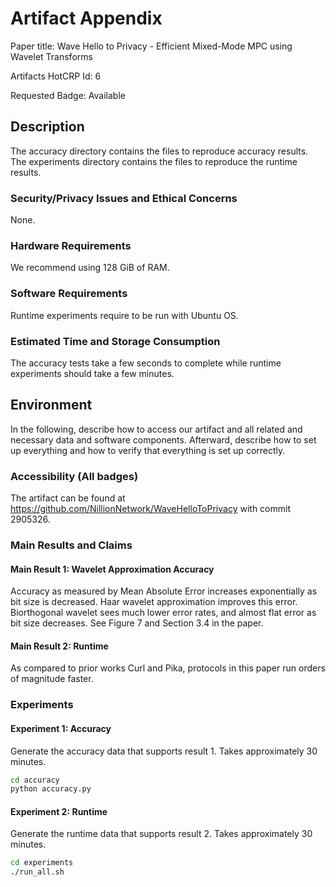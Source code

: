 # Artifact Appendix

Paper title: Wave Hello to Privacy - Efficient Mixed-Mode MPC using Wavelet Transforms

Artifacts HotCRP Id: 6

Requested Badge: Available

## Description
The accuracy directory contains the files to reproduce accuracy results.
The experiments directory contains the files to reproduce the runtime results.

### Security/Privacy Issues and Ethical Concerns
None.

### Hardware Requirements
We recommend using 128 GiB of RAM.

### Software Requirements
Runtime experiments require to be run with Ubuntu OS.

### Estimated Time and Storage Consumption
The accuracy tests take a few seconds to complete while runtime experiments should take a few minutes.

## Environment
In the following, describe how to access our artifact and all related and necessary data and software components.
Afterward, describe how to set up everything and how to verify that everything is set up correctly.

### Accessibility (All badges)
The artifact can be found at https://github.com/NillionNetwork/WaveHelloToPrivacy with commit 2905326.

### Main Results and Claims

#### Main Result 1: Wavelet Approximation Accuracy
Accuracy as measured by Mean Absolute Error increases exponentially as bit size is decreased.
Haar wavelet approximation improves this error.
Biorthogonal wavelet sees much lower error rates, and almost flat error as bit size decreases.
See Figure 7 and Section 3.4 in the paper.

#### Main Result 2: Runtime
As compared to prior works Curl and Pika, protocols in this paper run orders of magnitude faster.

### Experiments

#### Experiment 1: Accuracy
Generate the accuracy data that supports result 1. Takes approximately 30 minutes.

```bash
cd accuracy
python accuracy.py
```

#### Experiment 2: Runtime
Generate the runtime data that supports result 2. Takes approximately 30 minutes.

```bash
cd experiments
./run_all.sh
```